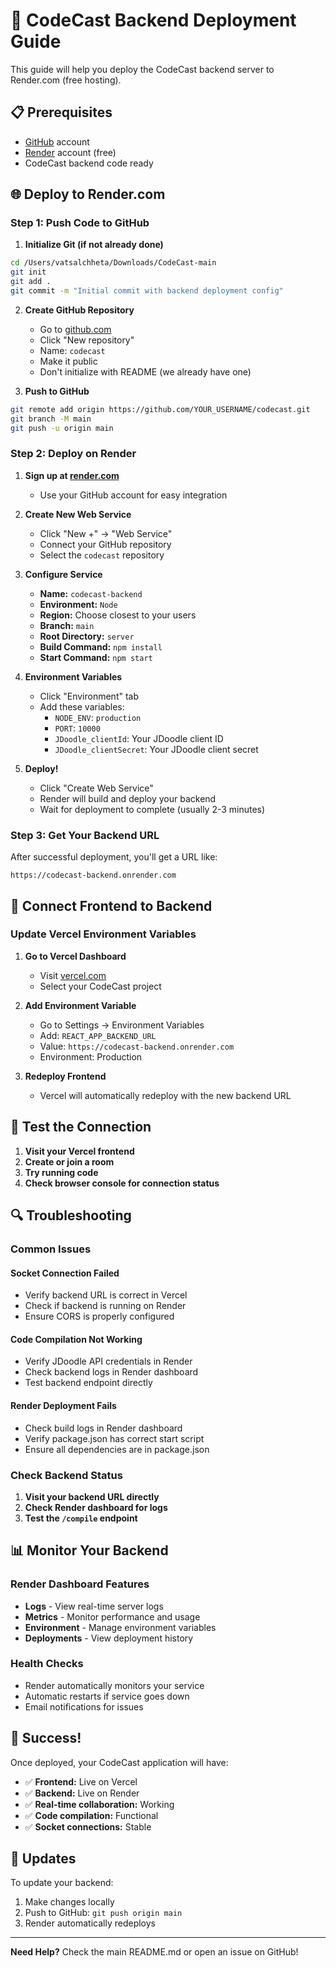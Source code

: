 # 🚀 CodeCast Backend Deployment Guide

This guide will help you deploy the CodeCast backend server to Render.com (free hosting).

## 📋 Prerequisites

- [GitHub](https://github.com) account
- [Render](https://render.com) account (free)
- CodeCast backend code ready

## 🌐 Deploy to Render.com

### **Step 1: Push Code to GitHub**

1. **Initialize Git (if not already done)**
```bash
cd /Users/vatsalchheta/Downloads/CodeCast-main
git init
git add .
git commit -m "Initial commit with backend deployment config"
```

2. **Create GitHub Repository**
   - Go to [github.com](https://github.com)
   - Click "New repository"
   - Name: `codecast`
   - Make it public
   - Don't initialize with README (we already have one)

3. **Push to GitHub**
```bash
git remote add origin https://github.com/YOUR_USERNAME/codecast.git
git branch -M main
git push -u origin main
```

### **Step 2: Deploy on Render**

1. **Sign up at [render.com](https://render.com)**
   - Use your GitHub account for easy integration

2. **Create New Web Service**
   - Click "New +" → "Web Service"
   - Connect your GitHub repository
   - Select the `codecast` repository

3. **Configure Service**
   - **Name:** `codecast-backend`
   - **Environment:** `Node`
   - **Region:** Choose closest to your users
   - **Branch:** `main`
   - **Root Directory:** `server`
   - **Build Command:** `npm install`
   - **Start Command:** `npm start`

4. **Environment Variables**
   - Click "Environment" tab
   - Add these variables:
     - `NODE_ENV`: `production`
     - `PORT`: `10000`
     - `JDoodle_clientId`: Your JDoodle client ID
     - `JDoodle_clientSecret`: Your JDoodle client secret

5. **Deploy!**
   - Click "Create Web Service"
   - Render will build and deploy your backend
   - Wait for deployment to complete (usually 2-3 minutes)

### **Step 3: Get Your Backend URL**

After successful deployment, you'll get a URL like:
```
https://codecast-backend.onrender.com
```

## 🔗 Connect Frontend to Backend

### **Update Vercel Environment Variables**

1. **Go to Vercel Dashboard**
   - Visit [vercel.com](https://vercel.com)
   - Select your CodeCast project

2. **Add Environment Variable**
   - Go to Settings → Environment Variables
   - Add: `REACT_APP_BACKEND_URL`
   - Value: `https://codecast-backend.onrender.com`
   - Environment: Production

3. **Redeploy Frontend**
   - Vercel will automatically redeploy with the new backend URL

## 🧪 Test the Connection

1. **Visit your Vercel frontend**
2. **Create or join a room**
3. **Try running code**
4. **Check browser console for connection status**

## 🔍 Troubleshooting

### **Common Issues**

#### **Socket Connection Failed**
- Verify backend URL is correct in Vercel
- Check if backend is running on Render
- Ensure CORS is properly configured

#### **Code Compilation Not Working**
- Verify JDoodle API credentials in Render
- Check backend logs in Render dashboard
- Test backend endpoint directly

#### **Render Deployment Fails**
- Check build logs in Render dashboard
- Verify package.json has correct start script
- Ensure all dependencies are in package.json

### **Check Backend Status**

1. **Visit your backend URL directly**
2. **Check Render dashboard for logs**
3. **Test the `/compile` endpoint**

## 📊 Monitor Your Backend

### **Render Dashboard Features**
- **Logs** - View real-time server logs
- **Metrics** - Monitor performance and usage
- **Environment** - Manage environment variables
- **Deployments** - View deployment history

### **Health Checks**
- Render automatically monitors your service
- Automatic restarts if service goes down
- Email notifications for issues

## 🎉 Success!

Once deployed, your CodeCast application will have:
- ✅ **Frontend:** Live on Vercel
- ✅ **Backend:** Live on Render
- ✅ **Real-time collaboration:** Working
- ✅ **Code compilation:** Functional
- ✅ **Socket connections:** Stable

## 🔄 Updates

To update your backend:
1. Make changes locally
2. Push to GitHub: `git push origin main`
3. Render automatically redeploys

---

**Need Help?** Check the main README.md or open an issue on GitHub!
